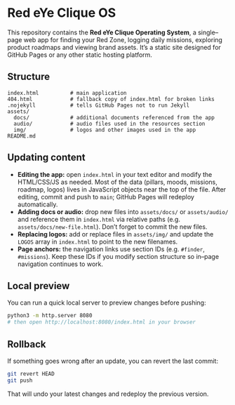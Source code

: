 # Red eYe Clique OS

This repository contains the **Red eYe Clique Operating System**, a single–page web app for finding your Red Zone, logging daily missions, exploring product roadmaps and viewing brand assets.  It’s a static site designed for GitHub Pages or any other static hosting platform.

## Structure

```
index.html          # main application
404.html            # fallback copy of index.html for broken links
.nojekyll           # tells GitHub Pages not to run Jekyll
assets/
  docs/             # additional documents referenced from the app
  audio/            # audio files used in the resources section
  img/              # logos and other images used in the app
README.md
```

## Updating content

* **Editing the app:** open `index.html` in your text editor and modify the HTML/CSS/JS as needed.  Most of the data (pillars, moods, missions, roadmap, logos) lives in JavaScript objects near the top of the file.  After editing, commit and push to `main`; GitHub Pages will redeploy automatically.
* **Adding docs or audio:** drop new files into `assets/docs/` or `assets/audio/` and reference them in `index.html` via relative paths (e.g. `assets/docs/new-file.html`).  Don’t forget to commit the new files.
* **Replacing logos:** add or replace files in `assets/img/` and update the `LOGOS` array in `index.html` to point to the new filenames.
* **Page anchors:** the navigation links use section IDs (e.g. `#finder`, `#missions`).  Keep these IDs if you modify section structure so in–page navigation continues to work.

## Local preview

You can run a quick local server to preview changes before pushing:

```bash
python3 -m http.server 8080
# then open http://localhost:8080/index.html in your browser
```

## Rollback

If something goes wrong after an update, you can revert the last commit:

```bash
git revert HEAD
git push
```

That will undo your latest changes and redeploy the previous version.